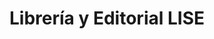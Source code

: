 ---
title: "Librería y Editorial LISE"
url: /san-pedro-sula/libreria-y-editorial-lise/
shop: libros
---